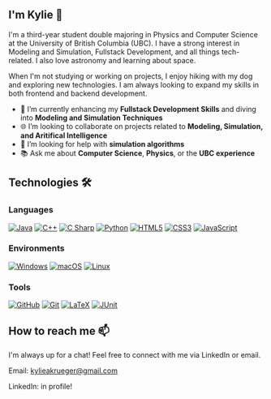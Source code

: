 ## I'm Kylie :space_invader:

I'm a third-year student double majoring in Physics and Computer Science at the University of British Columbia (UBC). I have a strong interest in Modeling and Simulation, Fullstack Development, and all things tech-related. I also love astronomy and learning about space.

When I'm not studying or working on projects, I enjoy hiking with my dog and exploring new technologies. I am always looking to expand my skills in both frontend and backend development.


- :star2: I’m currently enhancing my **Fullstack Development Skills** and diving into **Modeling and Simulation Techniques**
- :globe_with_meridians: I’m looking to collaborate on projects related to **Modeling, Simulation, and Aritifical Intelligence**
- 🤔 I’m looking for help with **simulation algorithms**
- :books: Ask me about **Computer Science**, **Physics**, or the **UBC experience**

## Technologies 🛠️

### Languages

<a href="https://www.java.com"><img src="https://img.shields.io/badge/Java-ED8B00?style=for-the-badge&logo=java&logoColor=white" alt="Java"></a>
<a href="https://isocpp.org/"><img src="https://img.shields.io/badge/C++-00599C?style=for-the-badge&logo=c%2B%2B&logoColor=white" alt="C++"></a>
<a href="https://learn.microsoft.com/en-us/dotnet/csharp/"><img src="https://img.shields.io/badge/C%20Sharp-68217A?style=for-the-badge&logo=csharp&logoColor=white" alt="C Sharp"></a>
<a href="https://www.python.org"><img src="https://img.shields.io/badge/Python-3776AB?style=for-the-badge&logo=python&logoColor=white" alt="Python"></a>
<a href="https://developer.mozilla.org/en-US/docs/Web/HTML"><img src="https://img.shields.io/badge/HTML5-E34F26?style=for-the-badge&logo=html5&logoColor=white" alt="HTML5"></a>
<a href="https://developer.mozilla.org/en-US/docs/Web/CSS"><img src="https://img.shields.io/badge/CSS3-1572B6?style=for-the-badge&logo=css3&logoColor=white" alt="CSS3"></a>
<a href="https://developer.mozilla.org/en-US/docs/Web/JavaScript"><img src="https://img.shields.io/badge/JavaScript-F7DF1E?style=for-the-badge&logo=javascript&logoColor=black" alt="JavaScript"></a>

### Environments

<a href="https://www.microsoft.com/en-us/windows"><img src="https://img.shields.io/badge/Windows-0078D6?style=for-the-badge&logo=windows&logoColor=white" alt="Windows"></a>
<a href="https://www.apple.com/macos/"><img src="https://img.shields.io/badge/macOS-999999?style=for-the-badge&logo=apple&logoColor=white" alt="macOS"></a>
<a href="https://www.linux.org/"><img src="https://img.shields.io/badge/Linux-FCC624?style=for-the-badge&logo=linux&logoColor=black" alt="Linux"></a>

### Tools

<a href="https://github.com/"><img src="https://img.shields.io/badge/GitHub-181717?style=for-the-badge&logo=github&logoColor=white" alt="GitHub"></a>
<a href="https://git-scm.com/"><img src="https://img.shields.io/badge/Git-F05032?style=for-the-badge&logo=git&logoColor=white" alt="Git"></a>
<a href="https://www.latex-project.org/"><img src="https://img.shields.io/badge/LaTeX-008080?style=for-the-badge&logo=latex&logoColor=white" alt="LaTeX"></a>
<a href="https://junit.org/junit5/"><img src="https://img.shields.io/badge/JUnit-25A162?style=for-the-badge&logo=junit5&logoColor=white" alt="JUnit"></a>



 ## How to reach me 📫
 I'm always up for a chat! Feel free to connect with me via LinkedIn or email.

Email: kylieakrueger@gmail.com  

LinkedIn: in profile!
 
